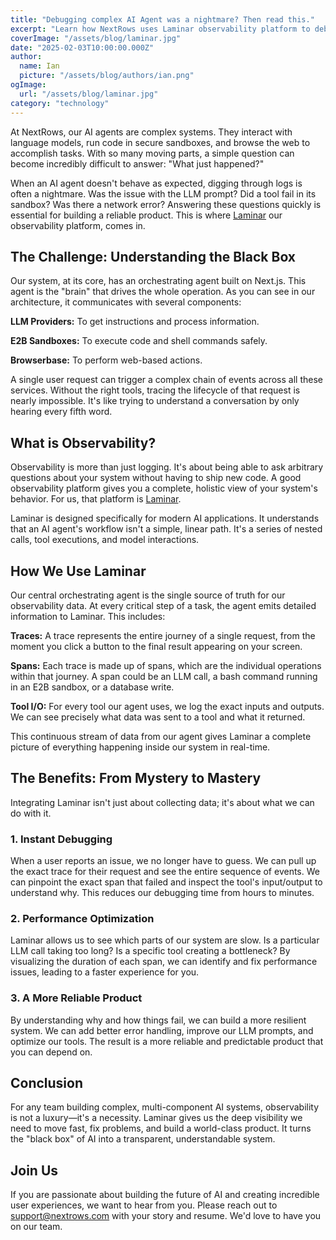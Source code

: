 ```yaml
---
title: "Debugging complex AI Agent was a nightmare? Then read this."
excerpt: "Learn how NextRows uses Laminar observability platform to debug complex AI agents, turning black-box systems into transparent, understandable architectures."
coverImage: "/assets/blog/laminar.jpg"
date: "2025-02-03T10:00:00.000Z"
author:
  name: Ian
  picture: "/assets/blog/authors/ian.png"
ogImage:
  url: "/assets/blog/laminar.jpg"
category: "technology"
---
```


At NextRows, our AI agents are complex systems. They interact with language models, run code in secure sandboxes, and browse the web to accomplish tasks. With so many moving parts, a simple question can become incredibly difficult to answer: "What just happened?"

When an AI agent doesn't behave as expected, digging through logs is often a nightmare. Was the issue with the LLM prompt? Did a tool fail in its sandbox? Was there a network error? Answering these questions quickly is essential for building a reliable product. This is where [Laminar](https://laminar.sh) our observability platform, comes in.

## The Challenge: Understanding the Black Box

Our system, at its core, has an orchestrating agent built on Next.js. This agent is the "brain" that drives the whole operation. As you can see in our architecture, it communicates with several components:

**LLM Providers:** To get instructions and process information.

**E2B Sandboxes:** To execute code and shell commands safely.

**Browserbase:** To perform web-based actions.

A single user request can trigger a complex chain of events across all these services. Without the right tools, tracing the lifecycle of that request is nearly impossible. It's like trying to understand a conversation by only hearing every fifth word.

## What is Observability?

Observability is more than just logging. It's about being able to ask arbitrary questions about your system without having to ship new code. A good observability platform gives you a complete, holistic view of your system's behavior. For us, that platform is [Laminar](https://laminar.sh).

Laminar is designed specifically for modern AI applications. It understands that an AI agent's workflow isn't a simple, linear path. It's a series of nested calls, tool executions, and model interactions.

## How We Use Laminar

Our central orchestrating agent is the single source of truth for our observability data. At every critical step of a task, the agent emits detailed information to Laminar. This includes:

**Traces:** A trace represents the entire journey of a single request, from the moment you click a button to the final result appearing on your screen.

**Spans:** Each trace is made up of spans, which are the individual operations within that journey. A span could be an LLM call, a bash command running in an E2B sandbox, or a database write.

**Tool I/O:** For every tool our agent uses, we log the exact inputs and outputs. We can see precisely what data was sent to a tool and what it returned.

This continuous stream of data from our agent gives Laminar a complete picture of everything happening inside our system in real-time.

## The Benefits: From Mystery to Mastery

Integrating Laminar isn't just about collecting data; it's about what we can do with it.

### 1. Instant Debugging

When a user reports an issue, we no longer have to guess. We can pull up the exact trace for their request and see the entire sequence of events. We can pinpoint the exact span that failed and inspect the tool's input/output to understand why. This reduces our debugging time from hours to minutes.

### 2. Performance Optimization

Laminar allows us to see which parts of our system are slow. Is a particular LLM call taking too long? Is a specific tool creating a bottleneck? By visualizing the duration of each span, we can identify and fix performance issues, leading to a faster experience for you.

### 3. A More Reliable Product

By understanding why and how things fail, we can build a more resilient system. We can add better error handling, improve our LLM prompts, and optimize our tools. The result is a more reliable and predictable product that you can depend on.

## Conclusion

For any team building complex, multi-component AI systems, observability is not a luxury—it's a necessity. Laminar gives us the deep visibility we need to move fast, fix problems, and build a world-class product. It turns the "black box" of AI into a transparent, understandable system.

## Join Us

If you are passionate about building the future of AI and creating incredible user experiences, we want to hear from you. Please reach out to support@nextrows.com with your story and resume. We'd love to have you on our team.